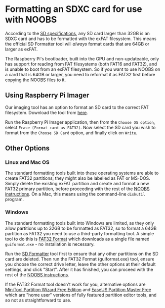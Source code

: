 # Formatting an SDXC card for use with NOOBS

According to the [SD specifications](https://www.sdcard.org/developers/overview/capacity/), any SD card larger than 32GB is an SDXC card and has to be formatted with the exFAT filesystem. This means the official SD Formatter tool will *always* format cards that are 64GB or larger as exFAT.

The Raspberry Pi's bootloader, built into the GPU and non-updateable, only has support for reading from FAT filesystems (both FAT16 and FAT32), and is unable to boot from an exFAT filesystem. So if you want to use NOOBS on a card that is 64GB or larger, you need to reformat it as FAT32 first before copying the NOOBS files to it.

## Using Raspberry Pi Imager

Our imaging tool has an option to format an SD card to the correct FAT filesystem. Download the tool from [here](https://www.raspberrypi.org/downloads/).

Run the Raspberry Pi Imager application, then from the `Choose OS option`, select `Erase (Format card as FAT32)`. Now select the SD card you wish to format from the `Choose SD Card` option, and finally click on `Write`. 

## Other Options

### Linux and Mac OS

The standard formatting tools built into these operating systems are able to create FAT32 partitions; they might also be labelled as FAT or MS-DOS. Simply delete the existing exFAT partition and create and format a new FAT32 primary partition, before proceeding with the rest of the [NOOBS instructions](noobs.md). On a Mac, this means using the command-line `diskutil` program.

### Windows

The standard formatting tools built into Windows are limited, as they only allow partitions up to 32GB to be formatted as FAT32, so to format a 64GB partition as FAT32 you need to use a third-party formatting tool. A simple tool to do this is [FAT32 Format](http://www.ridgecrop.demon.co.uk/guiformat.htm) which downloads as a single file named `guiformat.exe` - no installation is necessary.

Run the [SD Formatter](https://www.sdcard.org/downloads/formatter_4/) tool first to ensure that any other partitions on the SD card are deleted. Then run the FAT32 Format (guiformat.exe) tool, ensure you choose the correct drive letter, leave the other options at their default settings, and click "Start". After it has finished, you can proceed with the rest of the [NOOBS instructions](noobs.md).

If the FAT32 Format tool doesn't work for you, alternative options are [MiniTool Partition Wizard Free Edition](http://www.minitool.com/partition-manager/partition-wizard-home.html) and [EaseUS Partition Master Free](http://www.easeus.com/partition-manager/epm-free.html) which are "home user" versions of fully featured partition editor tools, and so not as straightforward to use.
